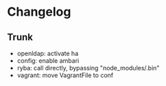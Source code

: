 
# Changelog

## Trunk

* openldap: activate ha
* config: enable ambari
* ryba: call directly, bypassing "node_modules/.bin"
* vagrant: move VagrantFile to conf
